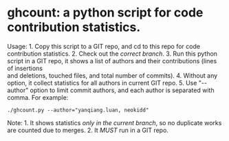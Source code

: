 # ghcount: a python script for code contribution statistics.
Usage: 
    1. Copy this script to a GIT repo, and cd to this repo for code contribution statistics.
    2. Check out the *correct branch*.
    3. Run this python script in a GIT repo, it shows a list of authors and their contributions (lines of insertions \
    and deletions, touched files, and total number of commits).
    4. Without any option, it collect statistics for all authors in current GIT repo.
    5. Use "--author" option to limit commit authors, and each author is separated with comma. For example:
    
    ./ghcount.py --author="yanqiang.luan, neokidd"


Note:
    1. It shows statistics *only in the current branch*, so no duplicate works are counted due to merges.
    2. It *MUST* run in a GIT repo.

